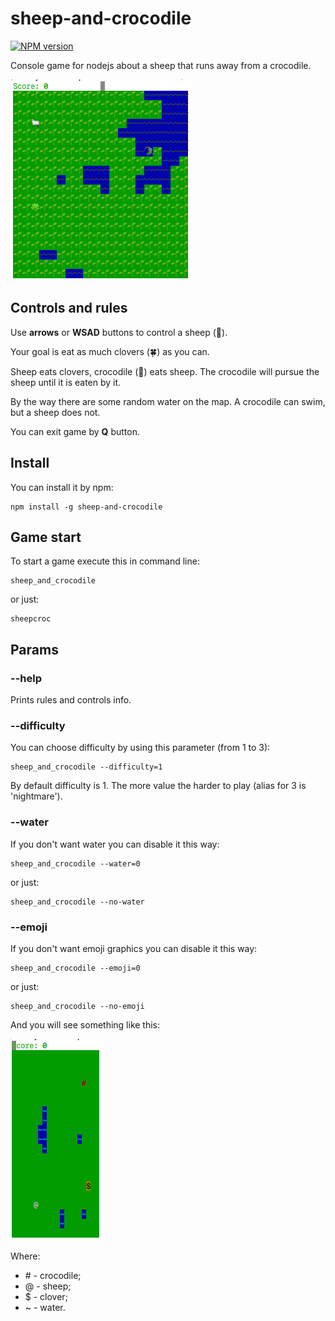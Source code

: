 # sheep-and-crocodile

[![NPM version](https://img.shields.io/npm/v/sheep-and-crocodile.svg)](https://www.npmjs.com/package/sheep-and-crocodile)

Console game for nodejs about a sheep that runs away from a crocodile.

![sheep-and-crocodile](https://raw.githubusercontent.com/saveryanov/sheep-and-crocodile/master/examples/emoji.png)

## Controls and rules

Use **arrows** or **WSAD** buttons to control a sheep (🐑).

Your goal is eat as much clovers (🍀) as you can.

Sheep eats clovers, crocodile (🐊) eats sheep. The crocodile will pursue the sheep until it is eaten by it.

By the way there are some random water on the map. A crocodile can swim, but a sheep does not.

You can exit game by **Q** button.

## Install

You can install it by npm:

```commandline
npm install -g sheep-and-crocodile
```

## Game start

To start a game execute this in command line:

```commandline
sheep_and_crocodile
```

or just:

```commandline
sheepcroc
```

## Params

### --help

Prints rules and controls info.

### --difficulty

You can choose difficulty by using this parameter (from 1 to 3):

```commandline
sheep_and_crocodile --difficulty=1
```

By default difficulty is 1. The more value the harder to play (alias for 3 is 'nightmare').

### --water

If you don't want water you can disable it this way:

```commandline
sheep_and_crocodile --water=0
```

or just:

```commandline
sheep_and_crocodile --no-water
```

### --emoji

If you don't want emoji graphics you can disable it this way:

```commandline
sheep_and_crocodile --emoji=0
```

or just:

```commandline
sheep_and_crocodile --no-emoji
```

And you will see something like this:

![sheep-and-crocodile simple graphics](https://raw.githubusercontent.com/saveryanov/sheep-and-crocodile/master/examples/simple.png)

Where:

* \# - crocodile;
* @ - sheep;
* $ - clover;
* ~ - water.